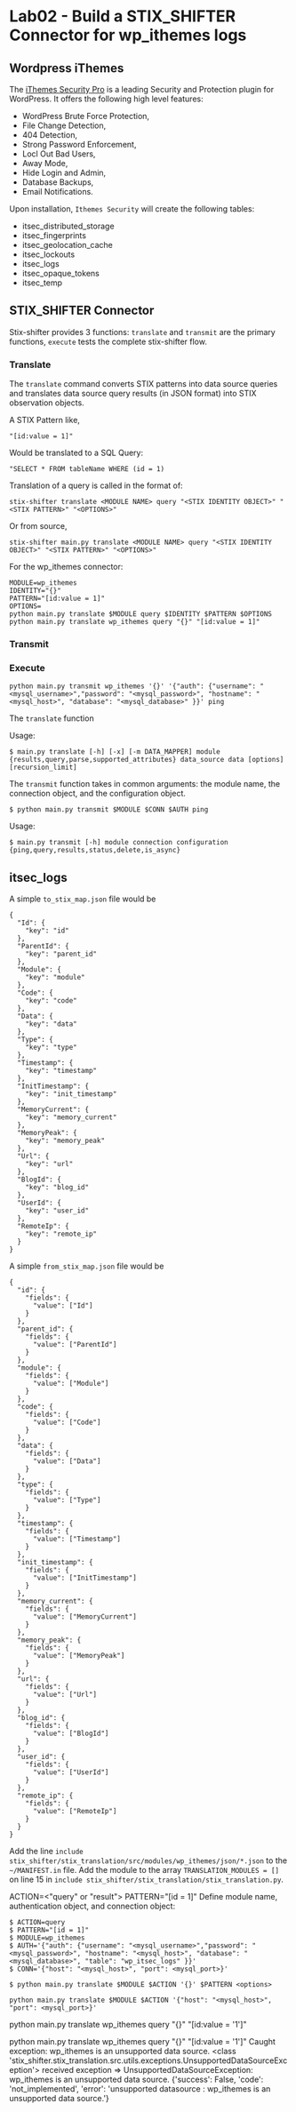 # Lab02 - Build a STIX_SHIFTER Connector for wp_ithemes logs

## Wordpress iThemes

The [iThemes Security Pro](https://ithemes.com/security/) is a leading Security and Protection plugin for WordPress. It offers the following high level features:
* WordPress Brute Force Protection,
* File Change Detection,
* 404 Detection,
* Strong Password Enforcement,
* Locl Out Bad Users,
* Away Mode,
* Hide Login and Admin,
* Database Backups,
* Email Notifications.

Upon installation, `Ithemes Security` will create the following tables:
* itsec_distributed_storage
* itsec_fingerprints
* itsec_geolocation_cache
* itsec_lockouts
* itsec_logs
* itsec_opaque_tokens
* itsec_temp

## STIX_SHIFTER Connector

Stix-shifter provides 3 functions: `translate` and `transmit` are the primary functions, `execute` tests the complete stix-shifter flow.

### Translate

The `translate` command converts STIX patterns into data source queries and translates data source query results (in JSON format) into STIX observation objects.

A STIX Pattern like,
```
"[id:value = 1]"
```
Would be translated to a SQL Query:
```
"SELECT * FROM tableName WHERE (id = 1)
```

Translation of a query is called in the format of:
```
stix-shifter translate <MODULE NAME> query "<STIX IDENTITY OBJECT>" "<STIX PATTERN>" "<OPTIONS>"
```
Or from source,
```
stix-shifter main.py translate <MODULE NAME> query "<STIX IDENTITY OBJECT>" "<STIX PATTERN>" "<OPTIONS>"
```

For the wp_ithemes connector:
```
MODULE=wp_ithemes
IDENTITY="{}"
PATTERN="[id:value = 1]"
OPTIONS=
python main.py translate $MODULE query $IDENTITY $PATTERN $OPTIONS
python main.py translate wp_ithemes query "{}" "[id:value = 1]"
```

### Transmit


### Execute

```
python main.py transmit wp_ithemes '{}' '{"auth": {"username": "<mysql_username>","password": "<mysql_password>", "hostname": "<mysql_host>", "database": "<mysql_database>" }}' ping
```


The `translate` function

Usage:
```
$ main.py translate [-h] [-x] [-m DATA_MAPPER] module {results,query,parse,supported_attributes} data_source data [options] [recursion_limit]
```

The `transmit` function takes in common arguments: the module name, the connection object, and the configuration object. 
```
$ python main.py transmit $MODULE $CONN $AUTH ping
```

Usage:
```
$ main.py transmit [-h] module connection configuration {ping,query,results,status,delete,is_async}
```



## itsec_logs

A simple `to_stix_map.json` file would be
```
{
  "Id": {
    "key": "id"
  },
  "ParentId": {
    "key": "parent_id"
  },
  "Module": {
    "key": "module"
  },
  "Code": {
    "key": "code"
  },
  "Data": {
    "key": "data"
  },
  "Type": {
    "key": "type"
  },
  "Timestamp": {
    "key": "timestamp"
  },
  "InitTimestamp": {
    "key": "init_timestamp"
  },
  "MemoryCurrent": {
    "key": "memory_current"
  },
  "MemoryPeak": {
    "key": "memory_peak"
  },
  "Url": {
    "key": "url"
  },
  "BlogId": {
    "key": "blog_id"
  },
  "UserId": {
    "key": "user_id"
  },
  "RemoteIp": {
    "key": "remote_ip"
  }
}
```

A simple `from_stix_map.json` file would be
```
{
  "id": {
    "fields": {
      "value": ["Id"]
    }
  },
  "parent_id": {
    "fields": {
      "value": ["ParentId"]
    }
  },
  "module": {
    "fields": {
      "value": ["Module"]
    }
  },
  "code": {
    "fields": {
      "value": ["Code"]
    }
  },
  "data": {
    "fields": {
      "value": ["Data"]
    }
  },
  "type": {
    "fields": {
      "value": ["Type"]
    }
  },
  "timestamp": {
    "fields": {
      "value": ["Timestamp"]
    }
  },
  "init_timestamp": {
    "fields": {
      "value": ["InitTimestamp"]
    }
  },
  "memory_current": {
    "fields": {
      "value": ["MemoryCurrent"]
    }
  },
  "memory_peak": {
    "fields": {
      "value": ["MemoryPeak"]
    }
  },
  "url": {
    "fields": {
      "value": ["Url"]
    }
  },
  "blog_id": {
    "fields": {
      "value": ["BlogId"]
    }
  },
  "user_id": {
    "fields": {
      "value": ["UserId"]
    }
  },
  "remote_ip": {
    "fields": {
      "value": ["RemoteIp"]
    }
  }
}
```

Add the line `include stix_shifter/stix_translation/src/modules/wp_ithemes/json/*.json` to the `~/MANIFEST.in` file.
Add the module to the array `TRANSLATION_MODULES = []` on line 15 in `include stix_shifter/stix_translation/stix_translation.py`.

ACTION=<"query" or "result">
PATTERN="[id = 1]"
Define module name, authentication object, and connection object:
```
$ ACTION=query
$ PATTERN="[id = 1]"
$ MODULE=wp_ithemes
$ AUTH='{"auth": {"username": "<mysql_username>","password": "<mysql_password>", "hostname": "<mysql_host>", "database": "<mysql_database>", "table": "wp_itsec_logs" }}'
$ CONN='{"host": "<mysql_host>", "port": <mysql_port>}'

$ python main.py translate $MODULE $ACTION '{}' $PATTERN <options>
```

```
python main.py translate $MODULE $ACTION '{"host": "<mysql_host>", "port": <mysql_port>}'
```


python main.py translate wp_ithemes query "{}" "[id:value = '1']"

python main.py translate wp_ithemes query "{}" "[id:value = '1']"
Caught exception: wp_ithemes is an unsupported data source. <class 'stix_shifter.stix_translation.src.utils.exceptions.UnsupportedDataSourceException'>
received exception => UnsupportedDataSourceException: wp_ithemes is an unsupported data source.
{'success': False, 'code': 'not_implemented', 'error': 'unsupported datasource : wp_ithemes is an unsupported data source.'}